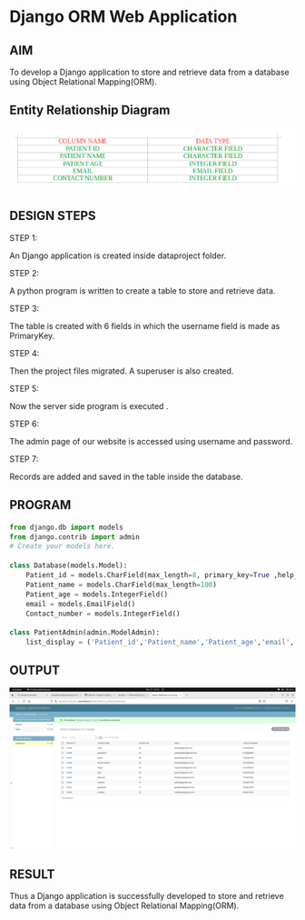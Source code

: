 # Django ORM Web Application

## AIM
To develop a Django application to store and retrieve data from a database using Object Relational Mapping(ORM).

## Entity Relationship Diagram
![output](/Screenshot%20from%202023-01-12%2010-42-45.png)

## DESIGN STEPS

STEP 1:

An Django application is created inside dataproject folder.

STEP 2:

A python program is written to create a table to store and retrieve data.

STEP 3:

The table is created with 6 fields in which the username field is made as PrimaryKey.

STEP 4:

Then the project files migrated. A superuser is also created.

STEP 5:

Now the server side program is executed .

STEP 6:

The admin page of our website is accessed using username and password.

STEP 7:

Records are added and saved in the table inside the database.


## PROGRAM
``` python
from django.db import models
from django.contrib import admin
# Create your models here.

class Database(models.Model):
    Patient_id = models.CharField(max_length=8, primary_key=True ,help_text="Your Patient id")
    Patient_name = models.CharField(max_length=100)
    Patient_age = models.IntegerField()
    email = models.EmailField()
    Contact_number = models.IntegerField()

class PatientAdmin(admin.ModelAdmin):
    list_display = ('Patient_id','Patient_name','Patient_age','email','Contact_number')

```


## OUTPUT
![output](/pic1.png)



## RESULT


Thus a Django application is successfully developed to store and retrieve data from a database using Object Relational Mapping(ORM).